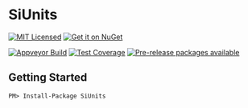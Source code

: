 SiUnits
=======

[![MIT Licensed](https://img.shields.io/badge/license-MIT-blue.svg?style=flat-square)](license.md)
[![Get it on NuGet](https://img.shields.io/nuget/v/SiUnits.svg?style=flat-square)](http://nuget.org/packages/SiUnits)

[![Appveyor Build](https://img.shields.io/appveyor/ci/otac0n/SiUnits.svg?style=flat-square)](https://ci.appveyor.com/project/otac0n/SiUnits)
[![Test Coverage](https://img.shields.io/codecov/c/github/otac0n/SiUnits.svg?style=flat-square)](https://codecov.io/gh/otac0n/SiUnits)
[![Pre-release packages available](https://img.shields.io/nuget/vpre/SiUnits.svg?style=flat-square)](http://nuget.org/packages/SiUnits)

Getting Started
---------------

    PM> Install-Package SiUnits
